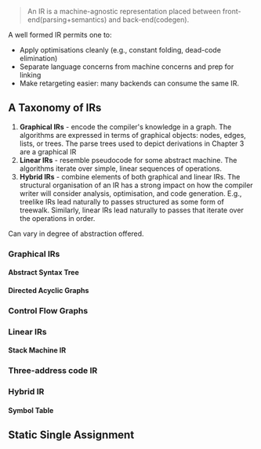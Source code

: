 > An IR is a machine-agnostic representation placed between front-end(parsing+semantics) and back-end(codegen).

A well formed IR permits one to:
- Apply optimisations cleanly (e.g., constant folding, dead-code elimination)
- Separate language concerns from machine concerns and prep for linking
- Make retargeting easier: many backends can consume the same IR. 

## A Taxonomy of IRs
1. **Graphical IRs** - encode the compiler's knowledge in a graph. The algorithms are expressed in terms of graphical objects: nodes, edges, lists, or trees. The parse trees used to depict derivations in Chapter 3 are a graphical IR
2. **Linear IRs** - resemble pseudocode for some abstract machine. The algorithms iterate over simple, linear sequences of operations. 
3. **Hybrid IRs** - combine elements of both graphical and linear IRs.
The structural organisation of an IR has a strong impact on how the compiler writer will consider analysis, optimisation, and code generation. E.g., treelike IRs lead naturally to passes structured as some form of treewalk. Similarly, linear IRs lead naturally to passes that iterate over the operations in order.

Can vary in degree of abstraction offered. 

### Graphical IRs
#### Abstract Syntax Tree

#### Directed Acyclic Graphs

### Control Flow Graphs

### Linear IRs
#### Stack Machine IR
### Three-address code IR

### Hybrid IR
#### Symbol Table

## Static Single Assignment



